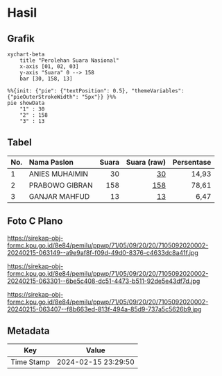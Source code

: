 # Hasil

## Grafik

```mermaid
xychart-beta
    title "Perolehan Suara Nasional"
    x-axis [01, 02, 03]
    y-axis "Suara" 0 --> 158
    bar [30, 158, 13]
```

```mermaid
%%{init: {"pie": {"textPosition": 0.5}, "themeVariables": {"pieOuterStrokeWidth": "5px"}} }%%
pie showData
    "1" : 30
    "2" : 158
    "3" : 13
```

## Tabel

| No. | Nama Paslon    | Suara | Suara (raw) | Persentase |
|:--- |:-------------- | -----:| -----------:| ----------:|
| 1   | ANIES MUHAIMIN | 30    | [30][p-1]   | 14,93      |
| 2   | PRABOWO GIBRAN | 158   | [158][p-2]  | 78,61      |
| 3   | GANJAR MAHFUD  | 13    | [13][p-3]   | 6,47       |


[p-1]: https://github.com/gigit-pemilu/pemilu-2024/blob/main/pilpres/hitung-suara/sub/71-sulawesi-utara/sub/05-minahasa-selatan/sub/09-tenga/sub/2020-sapa-timur/sub/002-tps/sub/paslon-1.txt
[p-2]: https://github.com/gigit-pemilu/pemilu-2024/blob/main/pilpres/hitung-suara/sub/71-sulawesi-utara/sub/05-minahasa-selatan/sub/09-tenga/sub/2020-sapa-timur/sub/002-tps/sub/paslon-2.txt
[p-3]: https://github.com/gigit-pemilu/pemilu-2024/blob/main/pilpres/hitung-suara/sub/71-sulawesi-utara/sub/05-minahasa-selatan/sub/09-tenga/sub/2020-sapa-timur/sub/002-tps/sub/paslon-3.txt

## Foto C Plano

https://sirekap-obj-formc.kpu.go.id/8e84/pemilu/ppwp/71/05/09/20/20/7105092020002-20240215-063149--a9e9af8f-f09d-49d0-8376-c4633dc8a41f.jpg

https://sirekap-obj-formc.kpu.go.id/8e84/pemilu/ppwp/71/05/09/20/20/7105092020002-20240215-063301--6be5c408-dc51-4473-b511-92de5e43df7d.jpg

https://sirekap-obj-formc.kpu.go.id/8e84/pemilu/ppwp/71/05/09/20/20/7105092020002-20240215-063407--f8b663ed-813f-494a-85d9-737a5c5626b9.jpg


## Metadata

| Key        | Value               |
| ---------- | ------------------- |
| Time Stamp | 2024-02-15 23:29:50 |



